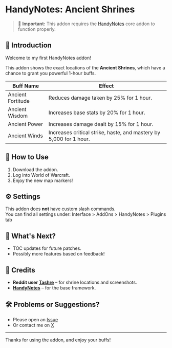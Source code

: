 # HandyNotes: Ancient Shrines

> 📌 **Important:** This addon requires the [HandyNotes](https://www.curseforge.com/wow/addons/handynotes) core addon to function properly.

## 🧭 Introduction

Welcome to my first HandyNotes addon!

This addon shows the exact locations of the **Ancient Shrines**, which have a chance to grant you powerful 1-hour buffs.

| **Buff Name**       | **Effect**                                                     |
|---------------------|----------------------------------------------------------------|
| Ancient Fortitude   | Reduces damage taken by 25% for 1 hour.                        |
| Ancient Wisdom      | Increases base stats by 20% for 1 hour.                        |
| Ancient Power       | Increases damage dealt by 15% for 1 hour.                      |
| Ancient Winds       | Increases critical strike, haste, and mastery by 5,000 for 1 hour. |

## 🚀 How to Use

1. Download the addon.
2. Log into World of Warcraft.
3. Enjoy the new map markers!

## ⚙️ Settings

This addon does **not** have custom slash commands.  
You can find all settings under: Interface > AddOns > HandyNotes > Plugins tab


## 🔮 What's Next?

- TOC updates for future patches.
- Possibly more features based on feedback!

## 🙏 Credits

- **Reddit user [Tashre](https://www.reddit.com/r/wow/comments/62x4y5/broken_shore_ancient_shrine_locations/)** – for shrine locations and screenshots.
- **[HandyNotes](https://www.curseforge.com/wow/addons/handynotes)** – for the base framework.

## 🛠️ Problems or Suggestions?

- Please open an [Issue](https://legacy.curseforge.com/wow/addons/handynotes_ancientshrines/issues/create)
- Or contact me on [X](https://x.com/vGasteren)

---

Thanks for using the addon, and enjoy your buffs!
